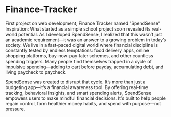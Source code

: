 # Finance-Tracker
First project on web development, Finance Tracker named "SpendSense"
Inspiration:
What started as a simple school project soon revealed its real-world potential. As I developed SpendSense, I realized that this wasn’t just an academic requirement—it was an answer to a growing problem in today’s society. We live in a fast-paced digital world where financial discipline is constantly tested by endless temptations: food delivery apps, online shopping platforms, buy-now-pay-later schemes, and other countless spending triggers. Many people find themselves trapped in a cycle of impulsive spending—adding to cart before payday, accumulating debt, and living paycheck to paycheck.

SpendSense was created to disrupt that cycle. It’s more than just a budgeting app—it’s a financial awareness tool. By offering real-time tracking, behavioral insights, and smart spending alerts, SpendSense empowers users to make mindful financial decisions. It’s built to help people regain control, form healthier money habits, and spend with purpose—not pressure.

